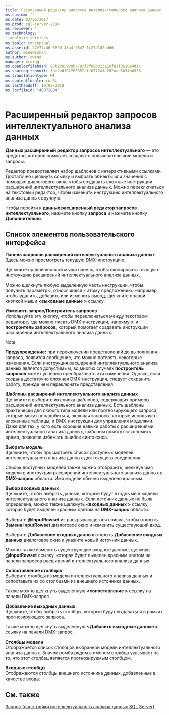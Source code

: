 ```yaml
---
title: Расширенный редактор запросов интеллектуального анализа данных | Документация Майкрософт
ms.custom: ''
ms.date: 03/06/2017
ms.prod: sql-server-2014
ms.reviewer: ''
ms.technology:
- analysis-services
ms.topic: conceptual
ms.assetid: 27e7fc46-689d-43a4-9647-1c27d182bdd6
author: minewiskan
ms.author: owend
manager: craigg
ms.openlocfilehash: 80b2705920b7793f7f89b323a16fa2f3618e4d1c
ms.sourcegitcommit: 3da2edf82763852cff6772a1a282ace3034b4936
ms.translationtype: MT
ms.contentlocale: ru-RU
ms.lasthandoff: 10/02/2018
ms.locfileid: "48072804"
---
```

# <a name="advanced-data-mining-query-editor"></a>Расширенный редактор запросов интеллектуального анализа данных
  **Данных расширенный редактор запросов интеллектуального** — это средство, которое помогает создавать пользовательские модели и запросы.  
  
 Редактор предоставляет набор шаблонов с интерактивными ссылками. Достаточно щелкнуть ссылку и выбрать объекты или значения с помощью диалогового окна, чтобы создавать сложные инструкции расширений интеллектуального анализа данных. Можно переключиться на текстовый редактор, чтобы изменить инструкцию интеллектуального анализа данных вручную.  
  
 Чтобы перейти к **данных расширенный редактор запросов интеллектуального**, нажмите кнопку **запроса** и нажмите кнопку **Дополнительно**.  
  
## <a name="uielement-list"></a>Список элементов пользовательского интерфейса  
 **Панель запросов расширений интеллектуального анализа данных**  
 Здесь можно просмотреть текущую DMX-инструкцию.  
  
 Щелкните правой кнопкой мыши панель, чтобы скопировать текущую инструкцию расширений интеллектуального анализа данных.  
  
 Можно щелкнуть любую выделенную часть инструкции, чтобы получить параметры, относящиеся к этому предложению. Например, чтобы удалить, добавить или изменить вывод, щелкните правой кнопкой мыши  **\<выходные данные >** ссылку.  
  
 **Изменить запрос/Построитель запросов**  
 Используйте эту кнопку, чтобы переключаться между текстовом редакторе, где можно писать DMX-инструкции, напрямую. и **построитель запросов**, который помогает создавать инструкции расширений интеллектуального анализа данных.  
  
> [!NOTE]  
>  **Предупреждение:** при переключении представлений до выполнения запроса, появится сообщение, что можно потерять некоторые изменения. Если инструкция расширений интеллектуального анализа данных является допустимым, во многих случаях **построитель запросов** может успешно преобразовать эти изменения. Однако, если создана достаточно сложная DMX-инструкция, следует сохранить работу, прежде чем переключать представления.  
  
 **Шаблоны расширений интеллектуального анализа данных**  
 Щелкните и выберите из списка шаблонов, содержащих примеры расширений интеллектуального анализа данных. Есть шаблоны практически для любого типа модели или прогнозирующего запроса, которые могут понадобиться, включая запросы, которые используют вложенные таблицы, и DMX-инструкции для управления моделями. Даже для тех, у кого есть хорошие навыки работы с расширениями интеллектуального анализа данных, шаблоны помогут сэкономить время, позволяя избежать ошибок синтаксиса.  
  
 **Выбрать модель**  
 Щелкните, чтобы просмотреть список доступных моделей интеллектуального анализа данных для текущего соединения.  
  
 Список доступных моделей также можно отобразить, щелкнув имя модели в инструкции расширений интеллектуального анализа данных в **DMX-запрос** области. Имя модели обычно выделено красным.  
  
 **Выбор входных данных**  
 Щелкните, чтобы выбрать данные, которые будут входными в модели интеллектуального анализа данных. Если источник данных не была определена, можно также щелкнуть  **\<входных данных >** ссылку, которая будет выделен красным цветом на **DMX-запрос** области.  
  
 Выберите **@InputRowset** из раскрывающегося списка, чтобы открыть **Замена InputRowset** диалоговое окно и изменить существующий вход.  
  
 Выберите **Добавление входных данных** открыть **Добавление входных данных** диалоговое окно и укажите новый источник данных.  
  
 Можно также изменить существующие входные данные, щелкнув **@InputRowset** ссылку, которая будет выделен красным цветом на панели запросов расширений интеллектуального анализа данных.  
  
 **Сопоставление столбцов**  
 Выберите столбцы из модели интеллектуального анализа данных и сопоставьте их со столбцами из внешнего источника данных.  
  
 Также можно щелкнуть выделенную  **\<сопоставление >** ссылку на панели DMX-запрос.  
  
 **Добавление выходных данных**  
 Щелкните, чтобы выбрать столбцы, которые будут выдаваться в рамках прогнозирующего запроса.  
  
 Также можно щелкнуть выделенную  **\<Добавить выходные данные >** ссылку на панели DMX-запрос.  
  
 **Столбцы модели**  
 Отображается список столбцов выбранной модели интеллектуального анализа данных. Значок ромба рядом с именем столбца указывает на то, что этот столбец является прогнозируемым столбцом.  
  
 **Входные столбцы**  
 Отображаются столбцы внешнего источника данных, добавленные в качестве входа.  
  
## <a name="see-also"></a>См. также  
 [Запрос &#40;надстройки интеллектуального анализа данных SQL Server&#41;](query-sql-server-data-mining-add-ins.md)  
  
  
